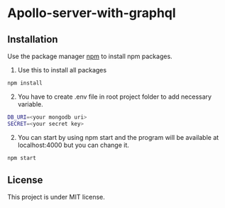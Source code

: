 # Apollo-server-with-graphql
## Installation

Use the package manager [npm](https://nodejs.org/en/) to install npm packages.

1. Use this to install all packages
```bash
npm install 
```

2. You have to create .env file in root project folder to add necessary variable.

```bash
DB_URI=<your mongodb uri>
SECRET=<your secret key>
```
2. You can start by using npm start and the program will be available at localhost:4000 but you can change it.

```bash
npm start
```
## License

This project is under MIT license.
